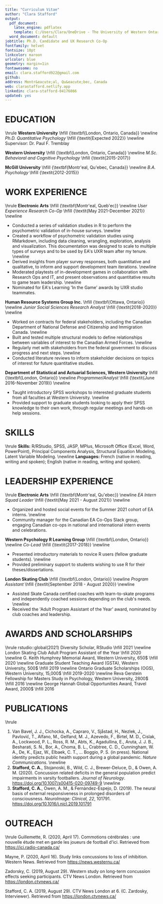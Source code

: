```yaml
---
title: "Curriculum Vitae"
author: "Clara Stafford"
output:
  pdf_document:
    latex_engine: pdflatex
    template: C:/Users/Clara/OneDrive - The University of Western Ontario/Documents/latex-cv_orig.tex
  word_document: default
jobtitle: Ph.D. Candidate and UX Research Co-Op
fontfamily: helvet
fontsize: 10pt
linkcolor: maroon
urlcolor: blue
geometry: margin=1in
fontawesome: no
email: clara.stafford922@gmail.com
github: 
address: Montr&eacute;al, Qu&eacute;bec, Canada
web: clarastafford.netlify.app
linkedin: clara-stafford-04176866
updated: yes
---
```


# EDUCATION
\hrule
**Western University** \hfill {\textbf{London, Ontario, Canada}}
\newline
*Ph.D. Quantitative Psychology* \hfill {\textit{Expected 2022}}
\newline
Supervisor: Dr. Paul F. Tremblay

**Western University** \hfill {\textbf{London, Ontario, Canada}}
\newline
*M.Sc. Behavioral and Cognitive Psychology* \hfill {\textit{2015-2017}}

**McGill University** \hfill {\textbf{Montr\'eal, Qu\'ebec, Canada}}
\newline
*B.A. Psychology* \hfill {\textit{2012-2015}}

# WORK EXPERIENCE
\hrule
**Electronic Arts** \hfill {\textbf{Montr\'eal, Queb\'ec}}
\newline
*User Experience Research Co-Op* \hfill {\textit{May 2021-December 2021}}
\newline
- Conducted a series of validation studies in R to perform the psychometric validation of in-house surveys.
\newline
- Created a workflow of psychometric validation studies using RMarkdown, including data cleaning, wrangling, exploration, analysis and visualization. This documentation was designed to scale to multiple types of surveys and to be used by EA's UXR team after my tenure.
\newline
- Derived insights from player survey responses, both quantitative and qualitative, to inform and support development team iterations.
\newline
- Moderated playtests of in-development games in collaboration with Research Ops and IT, and present observations and quantitative results to game team leadership.
\newline
- Nominated for EA's Learning 'In the Game' awards by UXR studio teammates.

**Human Resource Systems Group Inc.** \hfill {\textbf{Ottawa, Ontario}}
\newline
*Junior Social Sciences Research Analyst* \hfill {\textit{2018-2020}}
\newline
- Worked on contracts for federal stakeholders, including the Canadian Department of National Defense and Citizenship and Immigration Canada.
\newline
- Built and tested multiple structural models to define relationships between variables of interest to the Canadian Armed Forces.
\newline
- Regularly met with stakeholders from the federal government to discuss progress and next steps.
\newline
- Conducted literature reviews to inform stakeholder decisions on topics of interest for future quantitative studies.

**Department of Statistical and Actuarial Sciences, Western University** \hfill {\textbf{London, Ontario}}
\newline
*Programmer/Analyst* \hfill {\textit{June 2016-November 2019}}
\newline
- Taught introductory SPSS workshops to interested graduate students from all faculties at Western University.
\newline
- Provided support to graduate students looking to apply their SPSS knowledge to their own work, through regular meetings and hands-on help sessions.

# SKILLS
\hrule
**Skills:** R/RStudio, SPSS, JASP, MPlus, Microsoft Office (Excel, Word, PowerPoint), Principal Components Analysis, Structural Equation Modeling, Latent Variable Modeling.
\newline
**Languages:** French (native in reading, writing and spoken); English (native in reading, writing and spoken).

# LEADERSHIP EXPERIENCE
\hrule
**Electronic Arts** \hfill {\textbf{Montr\'eal, Qu\'ebec}}
\newline
*EA Intern Squad Leader* \hfill {\textit{May 2021 - August 2021}}
\newline
- Organized and hosted social events for the Summer 2021 cohort of EA interns.
\newline
- Community manager for the Canadian EA Co-Ops Slack group, engaging Canadian co-ops in national and international intern events and celebrations.

**Western Psychology R Learning Group** \hfill {\textbf{London, Ontario}}
\newline
*Co-Lead* \hfill {\textit{2017-2018}}
\newline
- Presented introductory materials to novice R users (fellow graduate students).
\newline
- Provided preliminary support to students wishing to use R for their theses/dissertations.

**London Skating Club** \hfill {\textbf{London, Ontario}}
\newline
*Program Assistant* \hfill {\textit{September 2018 - August 2020}}
\newline
- Assisted Skate Canada certified coaches with learn-to-skate programs and independently coached sessions depending on the club's needs.
\newline
- Received the 'Adult Program Assistant of the Year' award, nominated by club coaches and leadership.

# AWARDS AND SCHOLARSHIPS
\hrule
rstudio::global(2021) Diversity Scholar, RStudio \hfill 2021
\newline
London Skating Club Adult Program Assistant of the Year \hfill 2020
\newline
G. Keith Humphrey Memorial Award, Western University, 650$ \hfill 2020
\newline
Graduate Student Teaching Award (GSTA), Western University, 500$ \hfill 2019
\newline
Ontario Graduate Scholarships (OGS), Western University, 15,000$ \hfill 2019-2020
\newline
Reva Gerstein Fellowship for Masters Study in Psychology, Western University, 2800$ \hfill 2016
\newline
George Hannah Global Opportunities Award, Travel Award, 2000$ \hfill 2016

# PUBLICATIONS
\hrule
1. Van Bavel, J. J., Cichocka, A., Capraro, V., Sjåstad, H., Nezlek, J., Pavlović, T., Alfano, M., Gelfand, M. J., Azevedo, F., Birtel, M. D., Cislak, A., Lockwood, P. L., Ross, R. M., Abts, K., Agadullina, E., Aruta, J. J. B., Besharati, S. N., Bor, A., Choma, B. L., Crabtree, C. D., Cunningham, W. A., De, K., Ejaz, W., Elbaek, C. T., ... Boggio, P. S. (in press). National identity predicts public health support during a global pandemic. *Nature Communications*.
\newline
2. **Stafford, C. A.**, Stojanoski, B., Wild, C. J., Brewer-Deluce, D., & Owen, A. M. (2020). Concussion related deficits in the general population predict impairments in varsity footballers. *Journal of Neurology*. https://doi.org/10.1007/s00415-020-09749-9
\newline
3. **Stafford, C. A.**, Owen, A. M., & Fern&agrave;ndez-Espejo, D. (2019). The neural basis of external responsiveness in prolonged disorders of consciousness. *NeuroImage: Clinical, 22*, 101791. https://doi.org/10.1016/j.nicl.2019.101791 

# OUTREACH
\hrule
Guillemette, R. (2020, April 17). Commotions c&eacute;r&eacute;brales : une nouvelle &eacute;tude met en garde les joueurs de football d'ici. Retrieved from https://ici.radio-canada.ca/

Mayne, P. (2020, April 16). Study links concussions to loss of inhibition. Western News. Retrieved from https://news.westernu.ca/

Zadorsky, C. (2019, August 29). Western study on long-term concussion effects seeking participants. CTV News London. Retrieved from https://london.ctvnews.ca/

Stafford, C. A. (2019, August 29). CTV News London at 6. (C. Zardosky, Interviewer). Retrieved from https://london.ctvnews.ca/
